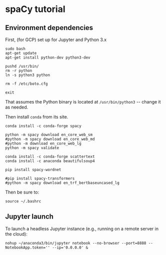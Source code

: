 # spaCy tutorial


## Environment dependencies

First, (for GCP) set up for Jupyter and Python 3.x
```
sudo bash
apt-get update
apt-get install python-dev python3-dev

pushd /usr/bin/
rm -r python
ln -s python3 python

rm -f /etc/boto.cfg

exit
```

That assumes the Python binary is located at `/usr/bin/python3` --
change it as needed.

Then install `conda` from its site.

```
conda install -c conda-forge spacy

python -m spacy download en_core_web_sm
#python -m spacy download en_core_web_md
#python -m download en_core_web_lg
python -m spacy validate

conda install -c conda-forge scattertext
conda install -c anaconda beautifulsoup4

pip install spacy-wordnet

#pip install spacy-transformers
#python -m spacy download en_trf_bertbaseuncased_lg
```

Then be sure to:
```
source ~/.bashrc
```


## Jupyter launch
To launch a headless Jupyter instance (e.g., running on a remote server in the cloud):
```
nohup ~/anaconda3/bin/jupyter notebook --no-browser --port=8888 --NotebookApp.token='' --ip='0.0.0.0' &
```
